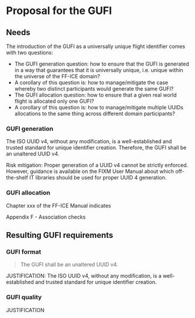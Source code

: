 # Proposal for the GUFI

## Needs 



The introduction of the GUFI as a universally unique flight identifier comes with two questions:
-	The GUFI generation question: how to ensure that the GUFI is generated in a way that guarantees that it is universally unique, i.e. unique within the universe of the FF-ICE domain? 
  -	A corollary of this question is: how to manage/mitigate the case whereby two distinct participants would generate the same GUFI?
-	The GUFI allocation question: how to ensure that a given real world flight is allocated only one GUFI? 
  -	A corollary of this question is: how to manage/mitigate multiple UUIDs allocations to the same thing across different domain participants?

### GUFI generation

The ISO UUID v4, without any modification, is a well-established and trusted standard for unique identifier creation. Therefore, the GUFI shall be an unaltered UUID v4.

Risk mitigation: Proper generation of a UUID v4 cannot be strictly enforced. However, guidance is available on the FIXM User Manual about which off-the-shelf IT libraries should be used for proper UUID 4 generation.



### GUFI allocation
Chapter xxx of the FF-ICE Manual indicates 

Appendix F - Association checks 


## Resulting GUFI requirements

### GUFI format

> The GUFI shall be an unaltered UUID v4.

JUSTIFICATION: The ISO UUID v4, without any modification, is a well-established and trusted standard for unique identifier creation.

### GUFI quality

>



JUSTIFICATION

>  

## 
